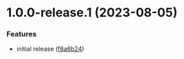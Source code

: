 # 1.0.0-release.1 (2023-08-05)


### Features

* initial release ([f8a6b24](https://github.com/tbvgl/wappler-redis-toolkit/commit/f8a6b24ac36e545637d755612a794b38c861d8be))
